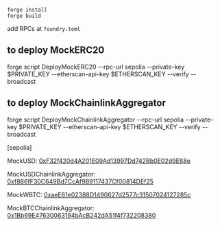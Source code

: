 ```
forge install
forge build
```

add RPCs at `foundry.toml`

## to deploy MockERC20
forge script DeployMockERC20 --rpc-url sepolia --private-key $PRIVATE_KEY --etherscan-api-key $ETHERSCAN_KEY --verify --broadcast

## to deploy MockChainlinkAggregator
forge script DeployMockChainlinkAggregator --rpc-url sepolia --private-key $PRIVATE_KEY --etherscan-api-key $ETHERSCAN_KEY --verify --broadcast

[sepolia]

MockUSD: [0xF32f420d4A201E09Ad13997Dd742Bb0E02d9E88e](https://sepolia.etherscan.io/address/0xf32f420d4a201e09ad13997dd742bb0e02d9e88e)

MockUSDChainlinkAggregator: [0xf886fF30C649Bd7CcAf9B9117437Cf00814DEf25](https://sepolia.etherscan.io/address/0xf886fF30C649Bd7CcAf9B9117437Cf00814DEf25)

MockWBTC: [0xaeE61e02388D1490627d2577c31507024127285c](https://sepolia.etherscan.io/address/0xaeE61e02388D1490627d2577c31507024127285c)

MockBTCChainlinkAggregator: [0x1Bb69E47630063194bAcB242dA51f4f732208380](https://sepolia.etherscan.io/address/0x1Bb69E47630063194bAcB242dA51f4f732208380)